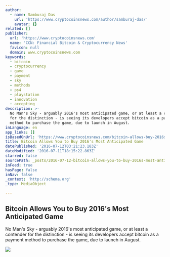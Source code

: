 ```yaml
---
author:
  - name: Samburaj Das
    url: 'https://www.cryptocoinsnews.com/author/samburaj-das/'
    avatar: {}
related: []
publisher:
  url: 'https://www.cryptocoinsnews.com'
  name: 'CCN: Financial Bitcoin & Cryptocurrency News'
  favicon: null
  domain: www.cryptocoinsnews.com
keywords:
  - bitcoin
  - cryptocurrency
  - game
  - payment
  - sky
  - methods
  - ps4
  - playstation
  - innovation
  - accepting
description: >-
  No Man's Sky - arguably 2016's most anticipated game, or at least a contender
  for the distinction - is seeing its developers accept bitcoin as a payment
  method to purchase the game, due to launch in August.
inLanguage: en
app_links: []
isBasedOnUrl: 'https://www.cryptocoinsnews.com/bitcoin-allows-buy-2016s-anticipated-game/'
title: Bitcoin Allows You to Buy 2016's Most Anticipated Game
datePublished: '2016-07-12T03:21:23.183Z'
dateModified: '2016-07-11T18:15:22.863Z'
starred: false
sourcePath: _posts/2016-07-12-bitcoin-allows-you-to-buy-2016s-most-anticipated-game.md
inFeed: true
hasPage: false
inNav: false
_context: 'http://schema.org'
_type: MediaObject

---
```

<article style=""><h1>Bitcoin Allows You to Buy 2016's Most Anticipated Game</h1><p>No Man's Sky - arguably 2016's most anticipated game, or at least a contender for the distinction - is seeing its developers accept bitcoin as a payment method to purchase the game, due to launch in August.</p><img src="https://www.cryptocoinsnews.com/wp-content/uploads/2016/07/No-Mans-Sky.jpg" /></article>